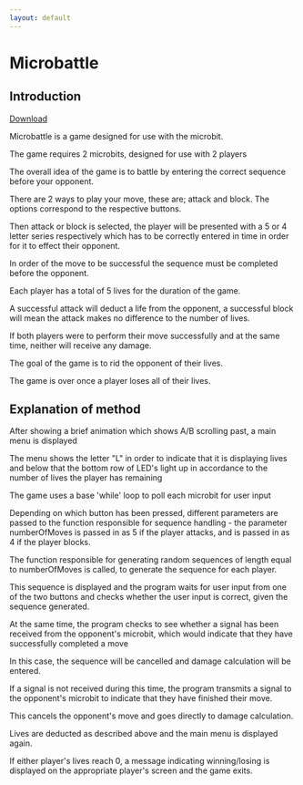 ```yaml
---
layout: default
---
```

# Microbattle

## Introduction

[Download](/games/microbattle/dist/microbattle.hex)

Microbattle is a game designed for use with the microbit.

The game requires 2 microbits, designed for use with 2 players

The overall idea of the game is to battle by entering the correct sequence before your opponent.

There are 2 ways to play your move, these are; attack and block. The options correspond to the respective buttons.

Then attack or block is selected, the player will be presented with a 5 or 4 letter series respectively which has to be correctly entered in time in order for it to effect their opponent.

In order of the move to be successful the sequence must be completed before the opponent.

Each player has a total of 5 lives for the duration of the game.

A successful attack will deduct a life from the opponent, a successful block will mean the attack makes no difference to the number of lives.

If both players were to perform their move successfully and at the same time, neither will receive any damage.

The goal of the game is to rid the opponent of their lives.

The game is over once a player loses all of their lives.</p>

## Explanation of method

After showing a brief animation which shows A/B scrolling past, a main menu is displayed

The menu shows the letter "L" in order to indicate that it is displaying lives and below that the bottom row of LED's light up in accordance to the number of lives the player has remaining

The game uses a base 'while' loop to poll each microbit for user input

Depending on which button has been pressed, different parameters are passed to the function responsible for sequence handling - the parameter numberOfMoves is passed in as 5 if the player attacks, and is passed in as 4 if the player blocks.

The function responsible for generating random sequences of length equal to numberOfMoves is called, to generate the sequence for each player.

This sequence is displayed and the program waits for user input from one of the two buttons and checks whether the user input is correct, given the sequence generated.

At the same time, the program checks to see whether a signal has been received from the opponent's microbit, which would indicate that they have successfully completed a move

In this case, the sequence will be cancelled and damage calculation will be entered.

If a signal is not received during this time, the program transmits a signal to the opponent's microbit to indicate that they have finished their move.

This cancels the opponent's move and goes directly to damage calculation.

Lives are deducted as described above and the main menu is displayed again.

If either player's lives reach 0, a message indicating winning/losing is displayed on the appropriate player's screen and the game exits.
